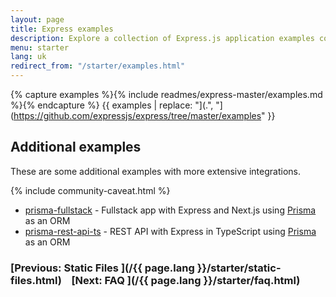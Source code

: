 ```yaml
---
layout: page
title: Express examples
description: Explore a collection of Express.js application examples covering various use cases, integrations, and advanced configurations to help you learn and build your projects.
menu: starter
lang: uk
redirect_from: "/starter/examples.html"
---
```


{% capture examples %}{% include readmes/express-master/examples.md %}{% endcapture %}
{{ examples | replace: "](.", "](https://github.com/expressjs/express/tree/master/examples" }}

## Additional examples

These are some additional examples with more extensive integrations.

{% include community-caveat.html %}

- [prisma-fullstack](https://github.com/prisma/prisma-examples/tree/latest/pulse/fullstack-simple-chat) - Fullstack app with Express and Next.js using [Prisma](https://www.npmjs.com/package/prisma) as an ORM
- [prisma-rest-api-ts](https://github.com/prisma/prisma-examples/tree/latest/orm/express) - REST API with Express in TypeScript using [Prisma](https://www.npmjs.com/package/prisma) as an ORM

### [Previous: Static Files ](/{{ page.lang }}/starter/static-files.html)&nbsp;&nbsp;&nbsp;&nbsp;[Next: FAQ ](/{{ page.lang }}/starter/faq.html)
